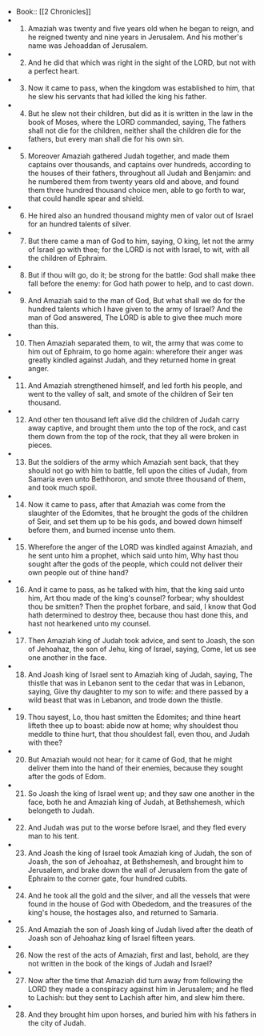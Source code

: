 - Book:: [[2 Chronicles]]
- 1. Amaziah was twenty and five years old when he began to reign, and he reigned twenty and nine years in Jerusalem. And his mother's name was Jehoaddan of Jerusalem.
- 2. And he did that which was right in the sight of the LORD, but not with a perfect heart.
- 3. Now it came to pass, when the kingdom was established to him, that he slew his servants that had killed the king his father.
- 4. But he slew not their children, but did as it is written in the law in the book of Moses, where the LORD commanded, saying, The fathers shall not die for the children, neither shall the children die for the fathers, but every man shall die for his own sin.
- 5. Moreover Amaziah gathered Judah together, and made them captains over thousands, and captains over hundreds, according to the houses of their fathers, throughout all Judah and Benjamin: and he numbered them from twenty years old and above, and found them three hundred thousand choice men, able to go forth to war, that could handle spear and shield.
- 6. He hired also an hundred thousand mighty men of valor out of Israel for an hundred talents of silver.
- 7. But there came a man of God to him, saying, O king, let not the army of Israel go with thee; for the LORD is not with Israel, to wit, with all the children of Ephraim.
- 8. But if thou wilt go, do it; be strong for the battle: God shall make thee fall before the enemy: for God hath power to help, and to cast down.
- 9. And Amaziah said to the man of God, But what shall we do for the hundred talents which I have given to the army of Israel? And the man of God answered, The LORD is able to give thee much more than this.
- 10. Then Amaziah separated them, to wit, the army that was come to him out of Ephraim, to go home again: wherefore their anger was greatly kindled against Judah, and they returned home in great anger.
- 11. And Amaziah strengthened himself, and led forth his people, and went to the valley of salt, and smote of the children of Seir ten thousand.
- 12. And other ten thousand left alive did the children of Judah carry away captive, and brought them unto the top of the rock, and cast them down from the top of the rock, that they all were broken in pieces.
- 13. But the soldiers of the army which Amaziah sent back, that they should not go with him to battle, fell upon the cities of Judah, from Samaria even unto Bethhoron, and smote three thousand of them, and took much spoil.
- 14. Now it came to pass, after that Amaziah was come from the slaughter of the Edomites, that he brought the gods of the children of Seir, and set them up to be his gods, and bowed down himself before them, and burned incense unto them.
- 15. Wherefore the anger of the LORD was kindled against Amaziah, and he sent unto him a prophet, which said unto him, Why hast thou sought after the gods of the people, which could not deliver their own people out of thine hand?
- 16. And it came to pass, as he talked with him, that the king said unto him, Art thou made of the king's counsel? forbear; why shouldest thou be smitten? Then the prophet forbare, and said, I know that God hath determined to destroy thee, because thou hast done this, and hast not hearkened unto my counsel.
- 17. Then Amaziah king of Judah took advice, and sent to Joash, the son of Jehoahaz, the son of Jehu, king of Israel, saying, Come, let us see one another in the face.
- 18. And Joash king of Israel sent to Amaziah king of Judah, saying, The thistle that was in Lebanon sent to the cedar that was in Lebanon, saying, Give thy daughter to my son to wife: and there passed by a wild beast that was in Lebanon, and trode down the thistle.
- 19. Thou sayest, Lo, thou hast smitten the Edomites; and thine heart lifteth thee up to boast: abide now at home; why shouldest thou meddle to thine hurt, that thou shouldest fall, even thou, and Judah with thee?
- 20. But Amaziah would not hear; for it came of God, that he might deliver them into the hand of their enemies, because they sought after the gods of Edom.
- 21. So Joash the king of Israel went up; and they saw one another in the face, both he and Amaziah king of Judah, at Bethshemesh, which belongeth to Judah.
- 22. And Judah was put to the worse before Israel, and they fled every man to his tent.
- 23. And Joash the king of Israel took Amaziah king of Judah, the son of Joash, the son of Jehoahaz, at Bethshemesh, and brought him to Jerusalem, and brake down the wall of Jerusalem from the gate of Ephraim to the corner gate, four hundred cubits.
- 24. And he took all the gold and the silver, and all the vessels that were found in the house of God with Obededom, and the treasures of the king's house, the hostages also, and returned to Samaria.
- 25. And Amaziah the son of Joash king of Judah lived after the death of Joash son of Jehoahaz king of Israel fifteen years.
- 26. Now the rest of the acts of Amaziah, first and last, behold, are they not written in the book of the kings of Judah and Israel?
- 27. Now after the time that Amaziah did turn away from following the LORD they made a conspiracy against him in Jerusalem; and he fled to Lachish: but they sent to Lachish after him, and slew him there.
- 28. And they brought him upon horses, and buried him with his fathers in the city of Judah.
